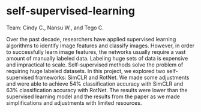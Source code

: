 # self-supervised-learning

Team: Cindy C., Nansu W., and Tego C.

Over the past decade, researchers have applied supervised learning algorithms to identify image features and classify images. However, in order to successfully learn image features, the networks usually require a vast amount of manually labeled data. Labeling huge sets of data is expensive and impractical to scale. Self-supervised methods solve the problem of requiring huge labeled datasets. In this project, we explored two self-supervised frameworks: SimCLR and RotNet. We made some adjustments and were able to achieve 54\% classification accuracy with SimCLR and 63\% classification accuracy with RotNet. The results were lower than the supervised learning model and the results from the paper as we made simplifications and adjustments with limited resources. 
